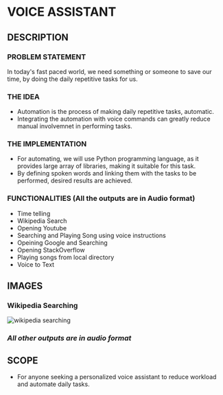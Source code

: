 # VOICE ASSISTANT

## DESCRIPTION

### PROBLEM STATEMENT
 In today's fast paced world, we need something or someone to save our time, by doing the daily repetitive tasks for us. 
 
 ### THE IDEA
 - Automation is the process of making daily repetitive tasks, automatic.
 - Integrating the automation with voice commands can greatly reduce manual involvemnet in performing tasks.
 
 ### THE IMPLEMENTATION
 - For automating, we will use Python programming language, as it provides large array of libraries, making it suitable for this task.
 - By defining spoken words and linking them with the tasks to be performed, desired results are achieved.

### FUNCTIONALITIES (All the outputs are in Audio format)
 - Time telling
 - Wikipedia Search
 - Opening Youtube
 - Searching and Playing Song using voice instructions
 - Opeining Google and Searching
 - Opening StackOverflow
 - Playing songs from local directory
 - Voice to Text

## IMAGES
### Wikipedia Searching
![wikipedia searching](https://user-images.githubusercontent.com/65504875/148657166-361d9e93-3495-4ec5-91fb-77b802edb02a.jpg)

### *All other outputs are in audio format*

## SCOPE
- For anyone seeking a personalized voice assistant to reduce workload and automate daily tasks.

